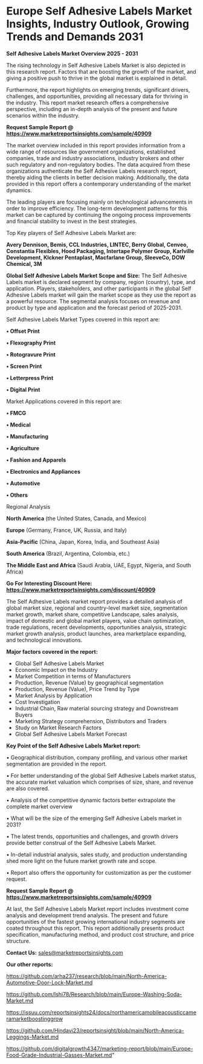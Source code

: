 # Europe Self Adhesive Labels Market Insights, Industry Outlook, Growing Trends and Demands 2031

<Strong> Self Adhesive Labels Market Overview 2025 - 2031</strong>

The rising technology in Self Adhesive Labels Market is also depicted in this research report. Factors that are boosting the growth of the market, and giving a positive push to thrive in the global market is explained in detail.

Furthermore, the report highlights on emerging trends, significant drivers, challenges, and opportunities, providing all necessary data for thriving in the industry. This report market research offers a comprehensive perspective, including an in-depth analysis of the present and future scenarios within the industry.

<strong>Request Sample Report @ <a href=https://www.marketreportsinsights.com/sample/40909>https://www.marketreportsinsights.com/sample/40909</a></strong>

The market overview included in this report provides information from a wide range of resources like government organizations, established companies, trade and industry associations, industry brokers and other such regulatory and non-regulatory bodies. The data acquired from these organizations authenticate the Self Adhesive Labels research report, thereby aiding the clients in better decision making. Additionally, the data provided in this report offers a contemporary understanding of the market dynamics.

The leading players are focusing mainly on technological advancements in order to improve efficiency. The long-term development patterns for this market can be captured by continuing the ongoing process improvements and financial stability to invest in the best strategies.

Top Key players of Self Adhesive Labels Market are:

<strong>Avery Dennison, Bemis, CCL Industries, LINTEC, Berry Global, Cenveo, Constantia Flexibles, Hood Packaging, Intertape Polymer Group, Karlville Development, Klckner Pentaplast, Macfarlane Group, SleeveCo, DOW Chemical, 3M</strong>

<strong><b>Global Self Adhesive Labels Market Scope and Size:</b></strong>
The Self Adhesive Labels market is declared segment by company, region (country), type, and application. Players, stakeholders, and other participants in the global Self Adhesive Labels market will gain the market scope as they use the report as a powerful resource. The segmental analysis focuses on revenue and product by type and application and the forecast period of 2025-2031.

Self Adhesive Labels Market Types covered in this report are:

<strong>•  Offset Print

•  Flexography Print

•  Rotogravure Print

•  Screen Print

•  Letterpress Print

•  Digital Print</strong>

Market Applications covered in this report are:

<strong>•  FMCG

•  Medical

•  Manufacturing

•  Agriculture

•  Fashion and Apparels

•  Electronics and Appliances

•  Automotive

•  Others</strong> 

Regional Analysis

<strong>North America</strong> (the United States, Canada, and Mexico)

<strong>Europe</strong> (Germany, France, UK, Russia, and Italy)

<strong>Asia-Pacific</strong> (China, Japan, Korea, India, and Southeast Asia)

<strong>South America</strong> (Brazil, Argentina, Colombia, etc.)

<strong>The Middle East and Africa</strong> (Saudi Arabia, UAE, Egypt, Nigeria, and South Africa)

<strong>Go For Interesting Discount Here: <a href=https://www.marketreportsinsights.com/discount/40909>https://www.marketreportsinsights.com/discount/40909</a></strong>

The Self Adhesive Labels market report provides a detailed analysis of global market size, regional and country-level market size, segmentation market growth, market share, competitive Landscape, sales analysis, impact of domestic and global market players, value chain optimization, trade regulations, recent developments, opportunities analysis, strategic market growth analysis, product launches, area marketplace expanding, and technological innovations.

<strong><b>Major factors covered in the report:</b></strong>
<ul>
  <li>Global Self Adhesive Labels Market </li>
  <li>Economic Impact on the Industry</li>
  <li>Market Competition in terms of Manufacturers</li>
  <li>Production, Revenue (Value) by geographical segmentation</li>
  <li>Production, Revenue (Value), Price Trend by Type</li>
  <li>Market Analysis by Application</li>
  <li>Cost Investigation</li>
  <li>Industrial Chain, Raw material sourcing strategy and Downstream Buyers</li>
  <li>Marketing Strategy comprehension, Distributors and Traders</li>
  <li>Study on Market Research Factors</li>
  <li>Global Self Adhesive Labels Market Forecast</li>
</ul>

<strong><b>Key Point of the Self Adhesive Labels Market report:</b></strong>

• Geographical distribution, company profiling, and various other market segmentation are provided in the report.

• For better understanding of the global Self Adhesive Labels market status, the accurate market valuation which comprises of size, share, and revenue are also covered.

• Analysis of the competitive dynamic factors better extrapolate the complete market overview

• What will be the size of the emerging Self Adhesive Labels market in 2031?

• The latest trends, opportunities and challenges, and growth drivers provide better construal of the Self Adhesive Labels Market.

• In-detail industrial analysis, sales study, and production understanding shed more light on the future market growth rate and scope.

• Report also offers the opportunity for customization as per the customer request.

<strong>Request Sample Report @ <a href=https://www.marketreportsinsights.com/sample/40909>https://www.marketreportsinsights.com/sample/40909</a></strong>

At last, the Self Adhesive Labels Market report includes investment come analysis and development trend analysis. The present and future opportunities of the fastest growing international industry segments are coated throughout this report. This report additionally presents product specification, manufacturing method, and product cost structure, and price structure.

<strong>Contact Us:</strong>
sales@marketreportsinsights.com

<strong>Our other reports:</strong>

<a href=https://github.com/arha237/research/blob/main/North-America-Automotive-Door-Lock-Market.md>https://github.com/arha237/research/blob/main/North-America-Automotive-Door-Lock-Market.md</a>

<a href=https://github.com/Ishi78/Research/blob/main/Europe-Washing-Soda-Market.md>https://github.com/Ishi78/Research/blob/main/Europe-Washing-Soda-Market.md</a>

<a href=https://issuu.com/reportsinsights24/docs/northamericamobileacousticcameramarketboostinggrow>https://issuu.com/reportsinsights24/docs/northamericamobileacousticcameramarketboostinggrow</a>

<a href=https://github.com/Hindavi23/reportsinsight/blob/main/North-America-Leggings-Market.md>https://github.com/Hindavi23/reportsinsight/blob/main/North-America-Leggings-Market.md</a>

<a href=https://github.com/digitalgrowth4347/marketing-report/blob/main/Europe-Food-Grade-Industrial-Gasses-Market.md>https://github.com/digitalgrowth4347/marketing-report/blob/main/Europe-Food-Grade-Industrial-Gasses-Market.md</a>"
